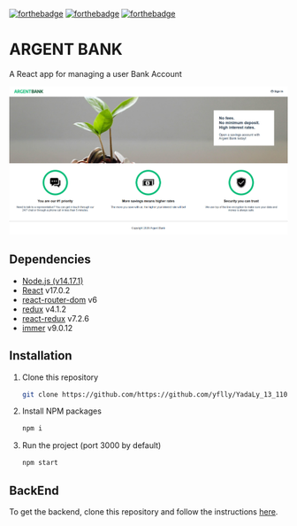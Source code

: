 [![forthebadge](https://forthebadge.com/images/badges/uses-html.svg)](https://forthebadge.com) [![forthebadge](https://forthebadge.com/images/badges/uses-css.svg)](https://forthebadge.com) [![forthebadge](https://forthebadge.com/images/badges/made-with-javascript.svg)](https://forthebadge.com)

# ARGENT BANK

A React app for managing a user Bank Account

![The picture](./AB.png "picture")

## Dependencies

- [Node.js (v14.17.1)](https://nodejs.org/en/)
- [React](https://reactjs.org/) v17.0.2
- [react-router-dom](https://reactrouter.com/web/guides/quick-start) v6
- [redux](https://redux.js.org/introduction/getting-startedrea) v4.1.2
- [react-redux](https://react-redux.js.org/introduction/getting-started) v7.2.6
- [immer](https://immerjs.github.io/immer/) v9.0.12

## Installation

1. Clone this repository
   ```sh
   git clone https://github.com/https://github.com/yflly/YadaLy_13_11032022.git
   ```
2. Install NPM packages
   ```sh
   npm i
   ```
3. Run the project (port 3000 by default)

   ```sh
   npm start
   ```
 
 ## BackEnd
To get the backend, clone this repository and follow the instructions [here](https://github.com/OpenClassrooms-Student-Center/Project-10-Bank-API).

